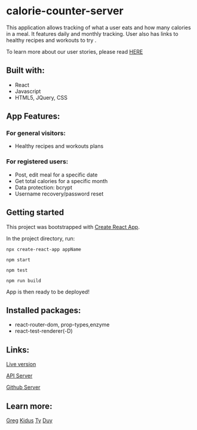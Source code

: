 # calorie-counter-server

This application allows tracking of what a user eats and how many calories in a meal.  It features daily and monthly tracking. User also has links to healthy recipes and workouts to try . 

To learn more about our user stories, please read [HERE](https://docs.google.com/spreadsheets/d/10vr_gILvtYHT7AtwDcj6wCP0vuv-HUcrETIH3dWyJcU/edit#gid=0)

## Built with:
* React
* Javascript
* HTML5, JQuery, CSS

## App Features:

### For general visitors: 
* Healthy recipes and workouts plans

### For registered users:
* Post, edit meal for a specific date
* Get total calories for a specific month
* Data protection: bcrypt
* Username recovery/password reset

## Getting started

This project was bootstrapped with [Create React App](https://github.com/facebook/create-react-app).

In the project directory, run:

`npx create-react-app appName`

`npm start`

`npm test`

`npm run build`

App is then ready to be deployed!

## Installed packages:
* react-router-dom, prop-types,enzyme
* react-test-renderer(-D)

## Links:

[Live version](https://calorie-counter-client.vercel.app/)

[API Server](https://sheltered-ravine-01866.herokuapp.com/)

[Github Server](https://github.com/gdreid13/calorie-counter-server)

## Learn more:

[Greg](https://github.com/gdreid13)
[Kidus](https://github.com/KidusY)
[Ty](https://github.com/tyonek)
[Duy](https://github.com/DuyLuu90)




